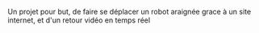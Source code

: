 Un projet pour but, de faire se déplacer un robot araignée grace à un site internet, et d'un retour vidéo en temps réel
